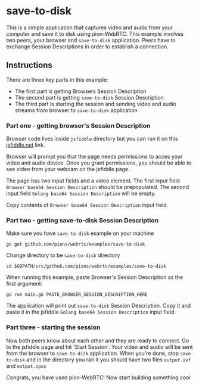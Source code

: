 # save-to-disk
This is a simple application that captures video and audio from your computer and save it to disk using pion-WebRTC. This example involves two peers, your browser and `save-to-disk` application. Peers have to exchange Session Descriptions in order to establish a connection.

## Instructions
There are three key parts in this example:
* The first part is getting Browsers Session Description
* The second part is getting `save-to-disk` Session Description
* The third part is starting the session and sending video and audio streams from browser to `save-to-disk` application

### Part one - getting browser's Session Description
Browser code lives inside `jsfiddle` directory but you can run it on this [jsfiddle.net](https://jsfiddle.net/dyj8qpek/19/) link.

Browser will prompt you that the page needs permissions to acces your video and audio device. Once you grant permissions, you should be able to see video from your webcam on the jsfiddle page.

The page has two input fields and a video element. The first input field `Browser base64 Session Description` should be prepopulated. The second input field `Golang base64 Session Description` will be empty.

Copy contents of `Browser base64 Session Description` input field.

### Part two - getting save-to-disk Session Description
Make sure you have `save-to-disk` example on your machine
```
go get github.com/pions/webrtc/examples/save-to-disk
```

Change directory to be `save-to-disk` directory
```
cd $GOPATH/src/github.com/pions/webrtc/examples/save-to-disk
```

When running this example, paste Browser's Session Description as the first argument:
```
go run main.go PASTE_BROWSER_SESSION_DESCRIPTION_HERE
```
The application will print out `save-to-disk` Session Description. Copy it and paste it in the jsfiddle `Golang base64 Session Description` input field.

### Part three - starting the session
Now both peers know about each other and they are ready to connect. Go to the jsfiddle page and hit 'Start Session'.
Your video and audio will be sent from the browser to `save-to-disk` application. When you're done, stop `save-to-disk` and in the directory you ran it you should have two files `output.ivf` and `output.opus`

Congrats, you have used pion-WebRTC! Now start building something cool
